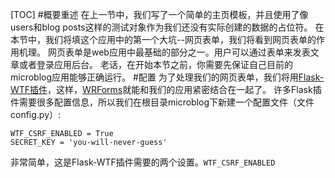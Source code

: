 [TOC]
#概要重述
在上一节中，我们写了一个简单的主页模板，并且使用了像users和blog posts这样的测试对象作为我们还没有实际创建的数据的占位符。
在本节中，我们将填这个应用中的第一个大坑--网页表单，我们将看到网页表单的作用机理。
网页表单是web应用中最基础的部分之一。用户可以通过表单来发表文章或者登录应用后台。
老话，在开始本节之前，你需要先保证自己目前的microblog应用能够正确运行。
#配置
为了处理我们的网页表单，我们将用[Flask-WTF插件][0]，这样，[WRForms][1]就能和我们的应用紧密结合在一起了。
许多Flask插件需要很多配置信息，所以我们在根目录microblog下新建一个配置文件（文件 config.py）:
```
WTF_CSRF_ENABLED = True
SECRET_KEY = 'you-will-never-guess'
```
非常简单，这是Flask-WTF插件需要的两个设置。`WTF_CSRF_ENABLED`



[0]: http://packages.python.org/Flask-WTF 
[1]: http://wtforms.readthedocs.org/en/latest/